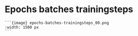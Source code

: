 # Epochs batches trainingsteps

````{div} full-width
```{image} epochs-batches-trainingsteps_00.png
:width: 1500 px
```
````
